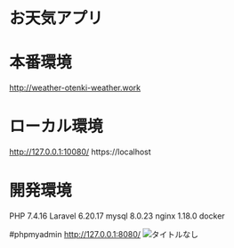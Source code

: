 
# お天気アプリ

# 本番環境
http://weather-otenki-weather.work

# ローカル環境
http://127.0.0.1:10080/
https://localhost

# 開発環境
PHP 7.4.16 
Laravel  6.20.17
mysql   8.0.23
nginx 1.18.0
docker

#phpmyadmin
http://127.0.0.1:8080/
![タイトルなし](https://user-images.githubusercontent.com/67478234/111423301-6d31e380-8733-11eb-81f4-3c58251168c6.gif)
